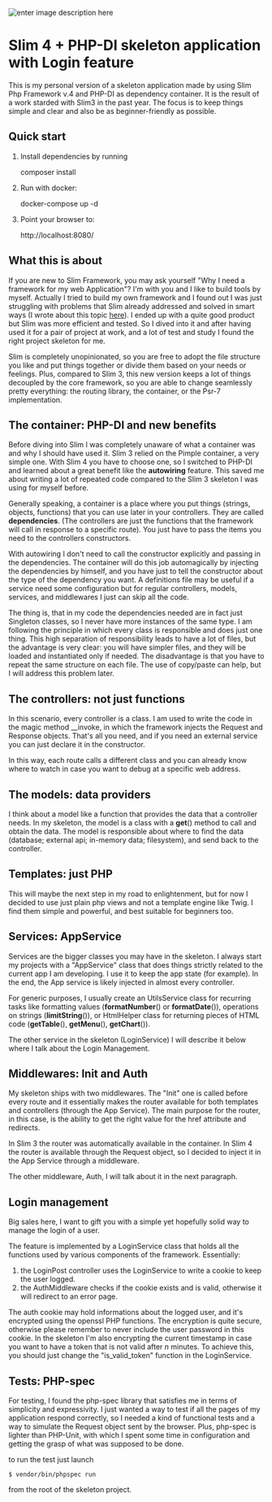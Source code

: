 ![enter image description here](https://travis-ci.org/paooolino/slim4-skeleton-login.svg?branch=master)

# Slim 4 + PHP-DI skeleton application with Login feature

This is my personal version of a skeleton application made by using Slim Php Framework v.4 and PHP-DI as dependency container.
It is the result of a work starded with Slim3 in the past year. The focus is to keep things simple and clear and also be as beginner-friendly as possible. 

## Quick start
1. Install dependencies by running

    composer install

2. Run with docker: 

    docker-compose up -d

3. Point your browser to:

    http://localhost:8080/

## What this is about

If you are new to Slim Framework, you may ask yourself "Why I need a framework for my web Application"? I'm with you and I like to build tools by myself. Actually I tried to build my own framework and I found out I was just struggling with problems that Slim already addressed and solved in smart ways (I wrote about this topic [here](https://medium.com/@paooolino/why-i-choose-slim-framework-for-my-php-web-development-3b087e6d09fc)). I ended up with a quite good product but Slim was more efficient and tested. So I dived into it and after having used it for a pair of project at work, and a lot of test and study I found the right project skeleton for me.

Slim is completely unopinionated, so you are free to adopt the file structure you like and put things together or divide them based on your needs or feelings. Plus, compared to Slim 3, this new version keeps a lot of things decoupled by the core framework, so you are able to change seamlessly pretty everything: the routing library, the container, or the Psr-7 implementation.

## The container: PHP-DI and new benefits

Before diving into Slim I was completely unaware of what a container was and why I should have used it. Slim 3 relied on the Pimple container, a very simple one. With Slim 4 you have to choose one, so I switched to PHP-DI and learned about a great benefit like the **autowiring** feature. This saved me about writing a lot of repeated code compared to the Slim 3 skeleton I was using for myself before.

Generally speaking, a container is a place where you put things (strings, objects, functions) that you can use later in your controllers. They are called **dependencies**. (The controllers are just the functions that the framework will call in response to a specific route). You just have to pass the items you need to the controllers constructors.

With autowiring I don't need to call the constructor explicitly and passing in the dependencies. The container will do this job automagically by injecting the dependencies by himself, and you have just to tell the constructor about the type of the dependency you want. A definitions file may be useful if a service need some configuration but for regular controllers, models, services, and middlewares I just can skip all the code.

The thing is, that in my code the dependencies needed are in fact just Singleton classes, so I never have more instances of the same type. I am following the principle in which every class is responsible and does just one thing. This high separation of responsibility leads to have a lot of files, but the advantage is very clear: you will have simpler files, and they will be loaded and instantiated only if needed. The disadvantage is that you have to repeat the same structure on each file. The use of copy/paste can help, but I will address this problem later.

## The controllers: not just functions

In this scenario, every controller is a class. I am used to write the code in the magic method __invoke, in which the framework injects the Request and Response objects. That's all you need, and if you need an external service you can just declare it in the constructor.

In this way, each route calls a different class and you can already know where to watch in case you want to debug at a specific web address.

## The models: data providers

I think about a model like a function that provides the data that a controller needs. In my skeleton, the model is a class with a **get**() method to call and obtain the data. The model is responsible about where to find the data (database; external api; in-memory data; filesystem), and send back to the controller.

## Templates: just PHP

This will maybe the next step in my road to enlightenment, but for now I decided to use just plain php views and not a template engine like Twig. I find them simple and powerful, and best suitable for beginners too.

## Services: AppService

Services are the bigger classes you may have in the skeleton. I always start my projects with a "AppService" class that does things strictly related to the current app I am developing. I use it to keep the app state (for example). In the end, the App service is likely injected in almost every controller.

For generic purposes, I usually create an UtilsService class for recurring tasks like formatting values (**formatNumber**() or **formatDate**()), operations on strings (**limitString**()), or HtmlHelper class for returning pieces of HTML code (**getTable**(), **getMenu**(), **getChart**()).

The other service in the skeleton (LoginService) I will describe it below where I talk about the Login Management.

## Middlewares: Init and Auth

My skeleton ships with two middlewares. The "Init" one is called before every route and it essentially makes the router available for both templates and controllers (through the App Service). The main purpose for the router, in this case, is the ability to get the right value for the href attribute and redirects.

In Slim 3 the router was automatically available in the container. In Slim 4 the router is available through the Request object, so I decided to inject it in the App Service through a middleware.

The other middleware, Auth, I will talk about it in the next paragraph.


## Login management

Big sales here, I want to gift you with a simple yet hopefully solid way to manage the login of a user.

The feature is implemented by a LoginService class that holds all the functions used by various components of the framework. Essentially:

1) the LoginPost controller uses the LoginService to write a cookie to keep the user logged.
2) the AuthMiddleware checks if the cookie exists and is valid, otherwise it will redirect to an error page.

The auth cookie may hold informations about the logged user, and it's encrypted using the openssl PHP functions. The encryption is quite secure, otherwise please remember to never include the user password in this cookie. In the skeleton I'm also encrypting the current timestamp in case you want to have a token that is not valid after *n* minutes. To achieve this, you should just change the "is_valid_token" function in the LoginService.

## Tests: PHP-spec

For testing, I found the php-spec library that satisfies me in terms of simplicity and expressivity. I just wanted a way to test if all the pages of my application respond correctly, so I needed a kind of functional tests and a way to simulate the Request object sent by the browser. Plus, php-spec is lighter than PHP-Unit, with which I spent some time in configuration and getting the grasp of what was supposed to be done.

to run the test just launch

    $ vendor/bin/phpspec run

from the root of the skeleton project.


